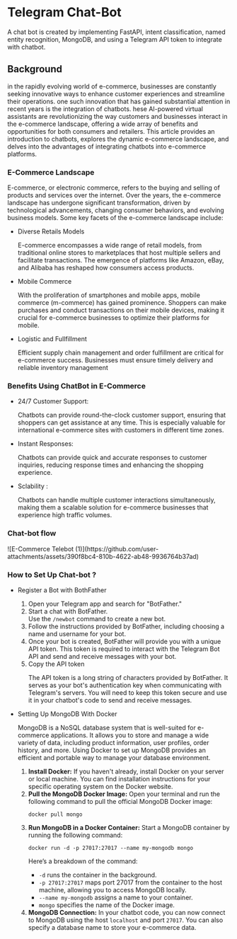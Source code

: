 <h1>Telegram Chat-Bot </h1
<p>A chat bot is created by implementing FastAPI, intent classification, 
  named entity recognition, MongoDB, and using a Telegram API token to integrate with chatbot.</p>
<h2>
  Background
</h2>
  <div>
  <span>in the rapidly evolving world of e-commerce, businesses are constantly seeking
innovative ways to enhance customer experiences and streamline their operations. one
such innovation that has gained substantial attention in recent years is the integration of
chatbots. hese AI-powered virtual assistants are revolutionizing the way customers
and businesses interact in the e-commerce landscape, offering a wide array of benefits
and opportunities for both consumers and retailers.
This article provides an introduction to chatbots, explores the dynamic e-commerce
landscape, and delves into the advantages of integrating chatbots into e-commerce
platforms.</span>
</div>
<h3>E-Commerce Landscape</h3>
<p>
  E-commerce, or electronic commerce, refers to the buying and selling of products
and services over the internet. Over the years, the e-commerce landscape has
undergone significant transformation, driven by technological advancements,
changing consumer behaviors, and evolving business models. Some key facets of
the e-commerce landscape include:
<ul>
  <li>
    Diverse Retails Models
  </li>
  <p>
    E-commerce encompasses a wide range of retail
models, from traditional online stores to marketplaces that host multiple sellers
and facilitate transactions. The emergence of platforms like Amazon, eBay, and
Alibaba has reshaped how consumers access products.
  </p>
  <li>Mobile Commerce</li>
  <p>With the proliferation of smartphones and mobile apps,
mobile commerce (m-commerce) has gained prominence. Shoppers can make
purchases and conduct transactions on their mobile devices, making it crucial
for e-commerce businesses to optimize their platforms for mobile.</p>
<li>Logistic and Fullfillment</li>
<p>Efficient supply chain management and order
fulfillment are critical for e-commerce success. Businesses must ensure timely
delivery and reliable inventory management</p>
</ul>
</p>
<h3>Benefits Using ChatBot in E-Commerce</h3>
<p>
  <ul>
    <li>
      24/7 Customer Support:
    </li>
    <p>
      Chatbots can provide round-the-clock customer
support, ensuring that shoppers can get assistance at any time. This is
especially valuable for international e-commerce sites with customers in
different time zones.
    </p>
    <li>Instant Responses:</li>
    <p>
      Chatbots can provide quick and accurate responses to
customer inquiries, reducing response times and enhancing the shopping
experience.
    </p>
    <li>
      Sclability :
    </li>
    <p>
      Chatbots can handle multiple customer interactions simultaneously,
making them a scalable solution for e-commerce businesses that experience
high traffic volumes.
    </p>
  </ul>
  <h3>Chat-bot flow</h3>
      ![E-Commerce Telebot (1)](https://github.com/user-attachments/assets/390f8bc4-810b-4622-ab48-9936764b37ad)
 <h3> How to Set Up Chat-bot ?</h3>
 <ul>
  <li>Register a Bot with BothFather</li> 
      <ol>
        <li>Open your Telegram app and search for "BotFather."</li>
        <li>Start a chat with BotFather.</li>
            Use the <code>/newbot</code> command to create a new bot.
        <li>Follow the instructions provided by BotFather, including choosing a name and
            username for your bot.</li>
        <li>Once your bot is created, BotFather will provide you with a unique API token. This
            token is required to interact with the Telegram Bot API and send and receive  
            messages with your bot.</li>
        <li>Copy the API token </li>
            <p>The API token is a long string of characters provided by BotFather. It serves as your
                bot's authentication key when communicating with Telegram's servers. You will need to
                keep this token secure and use it in your chatbot's code to send and receive messages.</p>
    </ol>
    <li>Setting Up MongoDB With Docker</li> 
<p>MongoDB is a NoSQL database system that is well-suited for e-commerce applications.
   It allows you to store and manage a wide variety of data, including product information,
   user profiles, order history, and more. Using Docker to set up MongoDB provides an
   efficient and portable way to manage your database environment.</p>
<ol>
  <li><strong>Install Docker:</strong> If you haven't already, install Docker on your server or local
      machine. You can find installation instructions for your specific operating system on
      the Docker website.</li>
  <li><strong>Pull the MongoDB Docker Image:</strong> Open your terminal and run the following
      command to pull the official MongoDB Docker image:</li>
      <pre><code>docker pull mongo</code></pre>
  <li><strong>Run MongoDB in a Docker Container:</strong> Start a MongoDB container by running the
      following command:</li>
      <pre><code>docker run -d -p 27017:27017 --name my-mongodb mongo</code></pre>
      <p>Here’s a breakdown of the command:</p>
      <ul>
        <li><code>-d</code> runs the container in the background.</li>
        <li><code>-p 27017:27017</code> maps port 27017 from the container to the host machine, allowing
            you to access MongoDB locally.</li>
        <li><code>--name my-mongodb</code> assigns a name to your container.</li>
        <li><code>mongo</code> specifies the name of the Docker image.</li>
      </ul>
  <li><strong>MongoDB Connection:</strong> In your chatbot code, you can now connect to MongoDB
      using the host <code>localhost</code> and port <code>27017</code>. You can also specify a
      database name to store your e-commerce data.</li>
</ol>

  </ul>

  




  
</p>
